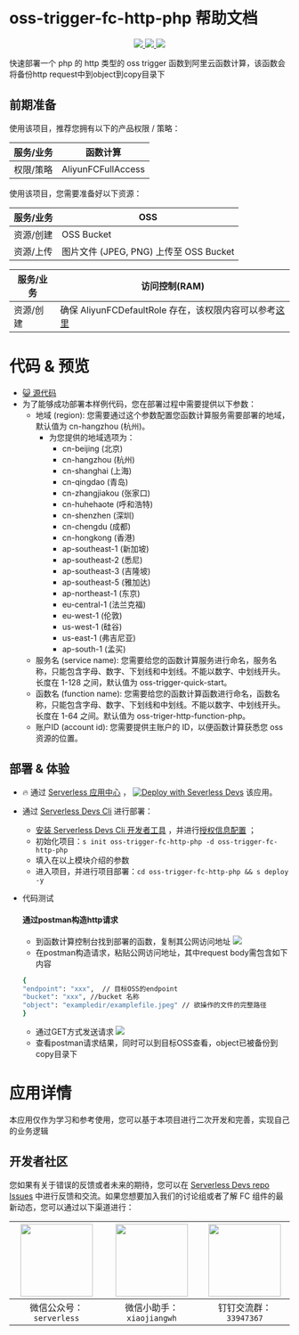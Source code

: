 # oss-trigger-fc-http-php 帮助文档

<p align="center" class="flex justify-center">
    <a href="https://www.serverless-devs.com" class="ml-1">
    <img src="http://editor.devsapp.cn/icon?package=oss-trigger-fc-http-php&type=packageType">
  </a>
  <a href="http://www.devsapp.cn/details.html?name=oss-trigger-fc-http-php" class="ml-1">
    <img src="http://editor.devsapp.cn/icon?package=oss-trigger-fc-http-php&type=packageVersion">
  </a>
  <a href="http://www.devsapp.cn/details.html?name=oss-trigger-fc-http-php" class="ml-1">
    <img src="http://editor.devsapp.cn/icon?package=oss-trigger-fc-http-php&type=packageDownload">
  </a>
</p>

<description>

快速部署一个 php 的 http 类型的 oss trigger 函数到阿里云函数计算，该函数会将备份http request中到object到copy目录下

</description>

## 前期准备
使用该项目，推荐您拥有以下的产品权限 / 策略：

| 服务/业务 | 函数计算 |
| --- |  --- |
| 权限/策略 | AliyunFCFullAccess |

使用该项目，您需要准备好以下资源：

| 服务/业务 | OSS                             |
| --- |---------------------------------|
| 资源/创建 | OSS Bucket                      |
| 资源/上传 | 图片文件 (JPEG, PNG) 上传至 OSS Bucket |

| 服务/业务 | 访问控制(RAM) |
| --- |  --- |
| 资源/创建 | 确保 AliyunFCDefaultRole 存在，该权限内容可以参考[这里](https://help.aliyun.com/document_detail/181589.html) |  

<codepre id="codepre">

# 代码 & 预览

- [ :smiley_cat:  源代码](https://github.com/devsapp/start-fc/blob/main/http-function/oss-trigger-fc-http-php)
- 为了能够成功部署本样例代码，您在部署过程中需要提供以下参数：
    - 地域 (region): 您需要通过这个参数配置您函数计算服务需要部署的地域，默认值为 cn-hangzhou (杭州)。
        - 为您提供的地域选项为：
            - cn-beijing (北京)
            - cn-hangzhou (杭州)
            - cn-shanghai (上海)
            - cn-qingdao (青岛)
            - cn-zhangjiakou (张家口)
            - cn-huhehaote (呼和浩特)
            - cn-shenzhen (深圳)
            - cn-chengdu (成都)
            - cn-hongkong (香港)
            - ap-southeast-1 (新加坡)
            - ap-southeast-2 (悉尼)
            - ap-southeast-3 (吉隆坡)
            - ap-southeast-5 (雅加达)
            - ap-northeast-1 (东京)
            - eu-central-1 (法兰克福)
            - eu-west-1 (伦敦)
            - us-west-1 (硅谷)
            - us-east-1 (弗吉尼亚)
            - ap-south-1 (孟买)
    - 服务名 (service name): 您需要给您的函数计算服务进行命名，服务名称，只能包含字母、数字、下划线和中划线。不能以数字、中划线开头。长度在 1-128 之间，默认值为 oss-trigger-quick-start。
    - 函数名 (function name): 您需要给您的函数计算函数进行命名，函数名称，只能包含字母、数字、下划线和中划线。不能以数字、中划线开头。长度在 1-64 之间。默认值为 oss-triger-http-function-php。
    - 账户ID (account id): 您需要提供主账户的 ID，以便函数计算获悉您 oss 资源的位置。

</codepre>

<deploy>

## 部署 & 体验

<appcenter>

-  :fire:  通过 [Serverless 应用中心](https://fcnext.console.aliyun.com/applications/create?template=oss-trigger-fc-http-php) ，
   [![Deploy with Severless Devs](https://img.alicdn.com/imgextra/i1/O1CN01w5RFbX1v45s8TIXPz_!!6000000006118-55-tps-95-28.svg)](https://fcnext.console.aliyun.com/applications/create?template=oss-trigger-fc-http-php)  该应用。

</appcenter>

- 通过 [Serverless Devs Cli](https://www.serverless-devs.com/serverless-devs/install) 进行部署：
    - [安装 Serverless Devs Cli 开发者工具](https://www.serverless-devs.com/serverless-devs/install) ，并进行[授权信息配置](https://www.serverless-devs.com/fc/config) ；
    - 初始化项目：`s init oss-trigger-fc-http-php -d oss-trigger-fc-http-php`
    - 填入在以上模块介绍的参数
    - 进入项目，并进行项目部署：`cd oss-trigger-fc-http-php && s deploy -y`

- 代码测试
  #### 通过postman构造http请求
    - 到函数计算控制台找到部署的函数，复制其公网访问地址
      ![](https://img.alicdn.com/imgextra/i1/O1CN01R7fWRr1xDN9b6e0fa_!!6000000006409-0-tps-2047-607.jpg)
    - 在postman构造请求，粘贴公网访问地址，其中request body需包含如下内容
    ```bash
    {
    "endpoint": "xxx",  // 目标OSS的endpoint
    "bucket": "xxx", //bucket 名称
    "object": "exampledir/examplefile.jpeg" // 欲操作的文件的完整路径
    }
  ```
  - 通过GET方式发送请求
  ![](https://img.alicdn.com/imgextra/i2/O1CN01yVwHJr26EaksATfmO_!!6000000007630-0-tps-1706-776.jpg)
  - 查看postman请求结果，同时可以到目标OSS查看，object已被备份到copy目录下

  
    

</deploy>

<appdetail id="flushContent">

# 应用详情



本应用仅作为学习和参考使用，您可以基于本项目进行二次开发和完善，实现自己的业务逻辑



</appdetail>

<devgroup>

## 开发者社区

您如果有关于错误的反馈或者未来的期待，您可以在 [Serverless Devs repo Issues](https://github.com/serverless-devs/serverless-devs/issues) 中进行反馈和交流。如果您想要加入我们的讨论组或者了解 FC 组件的最新动态，您可以通过以下渠道进行：

<p align="center">

| <img src="https://serverless-article-picture.oss-cn-hangzhou.aliyuncs.com/1635407298906_20211028074819117230.png" width="130px" > | <img src="https://serverless-article-picture.oss-cn-hangzhou.aliyuncs.com/1635407044136_20211028074404326599.png" width="130px" > | <img src="https://serverless-article-picture.oss-cn-hangzhou.aliyuncs.com/1635407252200_20211028074732517533.png" width="130px" > |
|--- | --- | --- |
| <center>微信公众号：`serverless`</center> | <center>微信小助手：`xiaojiangwh`</center> | <center>钉钉交流群：`33947367`</center> | 

</p>

</devgroup>